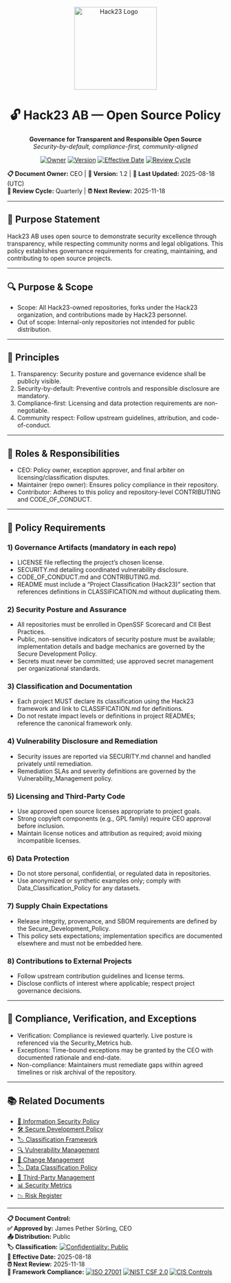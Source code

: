 <p align="center">
  <img src="https://hack23.github.io/cia-compliance-manager/icon-192.png" alt="Hack23 Logo" width="192" height="192">
</p>

<h1 align="center">🔓 Hack23 AB — Open Source Policy</h1>

<p align="center">
  <strong>Governance for Transparent and Responsible Open Source</strong><br>
  <em>Security-by-default, compliance-first, community-aligned</em>
</p>

<p align="center">
  <a href="#"><img src="https://img.shields.io/badge/Owner-CEO-0A66C2?style=for-the-badge" alt="Owner"/></a>
  <a href="#"><img src="https://img.shields.io/badge/Version-1.2-555?style=for-the-badge" alt="Version"/></a>
  <a href="#"><img src="https://img.shields.io/badge/Effective-2025--08--18-success?style=for-the-badge" alt="Effective Date"/></a>
  <a href="#"><img src="https://img.shields.io/badge/Review-Quarterly-orange?style=for-the-badge" alt="Review Cycle"/></a>
</p>

**📋 Document Owner:** CEO | **📄 Version:** 1.2 | **📅 Last Updated:** 2025-08-18 (UTC)  
**🔄 Review Cycle:** Quarterly | **⏰ Next Review:** 2025-11-18

---

## 🎯 Purpose Statement

Hack23 AB uses open source to demonstrate security excellence through transparency, while respecting community norms and legal obligations. This policy establishes governance requirements for creating, maintaining, and contributing to open source projects.

---

## 🔍 Purpose & Scope

- Scope: All Hack23-owned repositories, forks under the Hack23 organization, and contributions made by Hack23 personnel.
- Out of scope: Internal-only repositories not intended for public distribution.

---

## 🧭 Principles

1) Transparency: Security posture and governance evidence shall be publicly visible.  
2) Security-by-default: Preventive controls and responsible disclosure are mandatory.  
3) Compliance-first: Licensing and data protection requirements are non-negotiable.  
4) Community respect: Follow upstream guidelines, attribution, and code-of-conduct.

---

## 👤 Roles & Responsibilities

- CEO: Policy owner, exception approver, and final arbiter on licensing/classification disputes.
- Maintainer (repo owner): Ensures policy compliance in their repository.
- Contributor: Adheres to this policy and repository-level CONTRIBUTING and CODE_OF_CONDUCT.

---

## 📜 Policy Requirements

### 1) Governance Artifacts (mandatory in each repo)
- LICENSE file reflecting the project’s chosen license.
- SECURITY.md detailing coordinated vulnerability disclosure.
- CODE_OF_CONDUCT.md and CONTRIBUTING.md.
- README must include a “Project Classification (Hack23)” section that references definitions in CLASSIFICATION.md without duplicating them.

### 2) Security Posture and Assurance
- All repositories must be enrolled in OpenSSF Scorecard and CII Best Practices.  
- Public, non-sensitive indicators of security posture must be available; implementation details and badge mechanics are governed by the Secure Development Policy.  
- Secrets must never be committed; use approved secret management per organizational standards.

### 3) Classification and Documentation
- Each project MUST declare its classification using the Hack23 framework and link to CLASSIFICATION.md for definitions.  
- Do not restate impact levels or definitions in project READMEs; reference the canonical framework only.

### 4) Vulnerability Disclosure and Remediation
- Security issues are reported via SECURITY.md channel and handled privately until remediation.  
- Remediation SLAs and severity definitions are governed by the Vulnerability_Management policy.

### 5) Licensing and Third-Party Code
- Use approved open source licenses appropriate to project goals.  
- Strong copyleft components (e.g., GPL family) require CEO approval before inclusion.  
- Maintain license notices and attribution as required; avoid mixing incompatible licenses.

### 6) Data Protection
- Do not store personal, confidential, or regulated data in repositories.  
- Use anonymized or synthetic examples only; comply with Data_Classification_Policy for any datasets.

### 7) Supply Chain Expectations
- Release integrity, provenance, and SBOM requirements are defined by the Secure_Development_Policy.  
- This policy sets expectations; implementation specifics are documented elsewhere and must not be embedded here.

### 8) Contributions to External Projects
- Follow upstream contribution guidelines and license terms.  
- Disclose conflicts of interest where applicable; respect project governance decisions.

---

## 🔎 Compliance, Verification, and Exceptions

- Verification: Compliance is reviewed quarterly. Live posture is referenced via the Security_Metrics hub.  
- Exceptions: Time-bound exceptions may be granted by the CEO with documented rationale and end-date.  
- Non-compliance: Maintainers must remediate gaps within agreed timelines or risk archival of the repository.

---

## 📚 Related Documents
- [🔐 Information Security Policy](./Information_Security_Policy.md)
- [🛠️ Secure Development Policy](./Secure_Development_Policy.md)
- [🏷️ Classification Framework](https://github.com/Hack23/ISMS-PUBLIC/blob/main/CLASSIFICATION.md)
- [🔍 Vulnerability Management](./Vulnerability_Management.md)
- [📝 Change Management](./Change_Management.md)
- [🏷️ Data Classification Policy](./Data_Classification_Policy.md)
- [🤝 Third-Party Management](./Third_Party_Management.md)
- [📊 Security Metrics](./Security_Metrics.md)
- [📉 Risk Register](./Risk_Register.md)

---

**📋 Document Control:**  
**✅ Approved by:** James Pether Sörling, CEO  
**📤 Distribution:** Public  
**🏷️ Classification:** [![Confidentiality: Public](https://img.shields.io/badge/C-Public-lightgrey?style=flat-square)](https://github.com/Hack23/ISMS-PUBLIC/blob/main/CLASSIFICATION.md#confidentiality-levels)  
**📅 Effective Date:** 2025-08-18  
**⏰ Next Review:** 2025-11-18  
**🎯 Framework Compliance:** [![ISO 27001](https://img.shields.io/badge/ISO_27001-2022_Aligned-blue?style=flat-square&logo=iso&logoColor=white)](https://github.com/Hack23/ISMS-PUBLIC/blob/main/CLASSIFICATION.md) [![NIST CSF 2.0](https://img.shields.io/badge/NIST_CSF-2.0_Aligned-green?style=flat-square&logo=nist&logoColor=white)](https://github.com/Hack23/ISMS-PUBLIC/blob/main/CLASSIFICATION.md) [![CIS Controls](https://img.shields.io/badge/CIS_Controls-v8.1_Aligned-orange?style=flat-square&logo=cisecurity&logoColor=white)](https://github.com/Hack23/ISMS-PUBLIC/blob/main/CLASSIFICATION.md)
